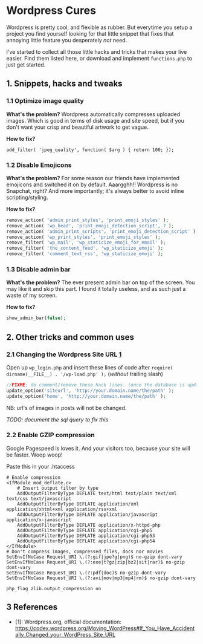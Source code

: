 # Wordpress Cures

Wordpress is pretty cool, and flexible as rubber. But everytime you setup a
project you find yourself looking for that little snippet that fixes that
annoying little feature you desperately _not_ need.

I've started to collect all those little hacks and tricks that makes your live
easier. Find them listed here, or download and implement `functions.php` to
just get started.

## 1. Snippets, hacks and tweaks

### 1.1 Optimize image quality

**What's the problem?** Wordpress automatically compresses uploaded images. Which is good in
terms of disk usage and site speed, but if you don't want your crisp and 
beautiful artwork to get vague.

**How to fix?**

```
add_filter( 'jpeg_quality', function( $arg ) { return 100; });
```

### 1.2 Disable Emojicons

**What's the problem?** For some reason our friends have implemented emojicons
and switched it on by default. Aaargghh!! Wordpress is no Snapchat, right? And
more importantly; it's always better to avoid inline scripting/styling.

**How to fix?**

```php
remove_action( 'admin_print_styles', 'print_emoji_styles' );
remove_action( 'wp_head', 'print_emoji_detection_script', 7 );
remove_action( 'admin_print_scripts', 'print_emoji_detection_script' );
remove_action( 'wp_print_styles', 'print_emoji_styles' );
remove_filter( 'wp_mail', 'wp_staticize_emoji_for_email' );
remove_filter( 'the_content_feed', 'wp_staticize_emoji' );
remove_filter( 'comment_text_rss', 'wp_staticize_emoji' );
```

### 1.3 Disable admin bar

**What's the problem?** The ever present admin bar on top of the screen. You may
like it and skip this part. I found it totally useless, and as such just a waste
of my screen.

**How to fix?**

```php
show_admin_bar(false);
```

## 2. Other tricks and common uses

### 2.1 Changing the Wordpress Site URL [1](https://codex.wordpress.org/Moving_WordPress#If_You_Have_Accidentally_Changed_your_WordPress_Site_URL)

Open up `wp_login.php` and insert these lines of code
after `require( dirname(__FILE__) . '/wp-load.php' );` (_without_ trailing 
slash)

```php
//FIXME: do comment/remove these hack lines. (once the database is updated)
update_option('siteurl', 'http://your.domain.name/the/path' );
update_option('home', 'http://your.domain.name/the/path' );
```

NB: url's of images in posts will not be changed.

_TODO: document the sql query to fix this_

### 2.2 Enable GZIP compression

Google Pagespeed is loves it. And your visitors too, because your site will be faster. Woop woop!

Paste this in your .htaccess

```
# Enable compression
<IfModule mod_deflate.c>
    # Insert output filter by type
    AddOutputFilterByType DEFLATE text/html text/plain text/xml text/css text/javascript
    AddOutputFilterByType DEFLATE application/xml application/xhtml+xml application/rss+xml
    AddOutputFilterByType DEFLATE application/javascript application/x-javascript
    AddOutputFilterByType DEFLATE application/x-httpd-php
    AddOutputFilterByType DEFLATE application/cgi-php5
    AddOutputFilterByType DEFLATE application/cgi-php53
    AddOutputFilterByType DEFLATE application/cgi-php54
</IfModule>
# Don't compress images, compressed files, docs nor movies
SetEnvIfNoCase Request_URI \.(?:gif|jpe?g|png)$ no-gzip dont-vary
SetEnvIfNoCase Request_URI \.(?:exe|t?gz|zip|bz2|sit|rar)$ no-gzip dont-vary
SetEnvIfNoCase Request_URI \.(?:pdf|doc)$ no-gzip dont-vary
SetEnvIfNoCase Request_URI \.(?:avi|mov|mp3|mp4|rm)$ no-gzip dont-vary

php_flag zlib.output_compression on
```

## 3 References

- [1]: Wordpress.org, official documentation: https://codex.wordpress.org/Moving_WordPress#If_You_Have_Accidentally_Changed_your_WordPress_Site_URL
